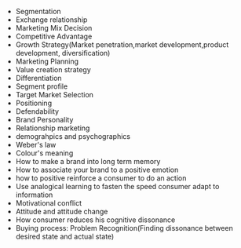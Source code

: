 * Segmentation
* Exchange relationship
* Marketing Mix Decision
* Competitive Advantage
* Growth Strategy(Market penetration,market development,product development, diversification)
* Marketing Planning
* Value creation strategy
* Differentiation
* Segment profile
* Target Market Selection
* Positioning
* Defendability
* Brand Personality
* Relationship marketing
* demograhpics and psychographics
* Weber's law
* Colour's meaning
* How to make a brand into long term memory
* How to associate your brand to a positive emotion
* how to positive reinforce a consumer to do an action
* Use analogical learning to fasten the speed consumer adapt to information
* Motivational conflict
* Attitude and attitude change
* How consumer reduces his cognitive dissonance
* Buying process: Problem Recognition(Finding dissonance between desired state and actual state)